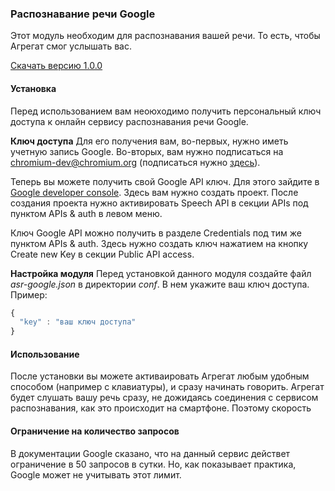 ### Распознавание речи Google
Этот модуль необходим для распознавания вашей речи. То есть, чтобы Агрегат смог услышать вас.

[Скачать версию 1.0.0](https://bintray.com/artifact/download/uzyovoys/aggregate/com/aggregate/asr-google/1.0.0/asr-google-1.0.0.jar)

#### Установка
Перед использованием вам неоюходимо получить персональный ключ доступа к онлайн сервису распознавания речи Google.

**Ключ доступа**
Для его получения вам, во-первых, нужно иметь учетную запись Google. Во-вторых, вам нужно подписаться на chromium-dev@chromium.org (подписаться нужно [здесь](https://groups.google.com/a/chromium.org/forum/?fromgroups#!forum/chromium-dev)).

Теперь вы можете получить свой Google API ключ. Для этого зайдите в [Google developer console](http://cloud.google.com/console). Здесь вам нужно создать проект. После создания проекта нужно активировать Speech API в секции APIs под пунктом APIs & auth в левом меню.

Ключ Google API можно получить в разделе Credentials под тим же пунктом APIs & auth. Здесь нужно создать ключ нажатием на кнопку Create new Key в секции Public API access.

**Настройка модуля**
Перед установкой данного модуля создайте файл _asr-google.json_ в директории _conf_. В нем укажите ваш ключ доступа. Пример:

```javascript
{
  "key" : "ваш ключ доступа"
}
```

#### Использование
После установки вы можете активаировать Агрегат любым удобным способом (например с клавиатуры), и сразу начинать говорить. Агрегат будет слушать вашу речь сразу, не дожидаясь соединения с сервисом распознавания, как это происходит на смартфоне. Поэтому скорость

#### Ограничение на количество запросов
В документации Google сказано, что на данный сервис действет ограничение в 50 запросов в сутки. Но, как показывает практика, Google может не учитывать этот лимит.
